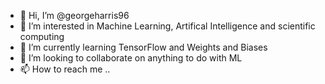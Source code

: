 - 👋 Hi, I’m @georgeharris96
- 👀 I’m interested in Machine Learning, Artifical Intelligence and scientific computing
- 🌱 I’m currently learning TensorFlow and Weights and Biases
- 💞️ I’m looking to collaborate on anything to do with ML
- 📫 How to reach me ..

<!---
georgeharris96/georgeharris96 is a ✨ special ✨ repository because its `README.md` (this file) appears on your GitHub profile.
You can click the Preview link to take a look at your changes.
--->
